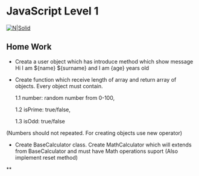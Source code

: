 # JavaScript Level 1
[![N|Solid](https://sourcemind.com/_next/image?url=https%3A%2F%2Fimages.ctfassets.net%2F41aewm3k5480%2F2JJlUWmWkrApEVDjMwnZKe%2F11af2013a90836856ea91816a12f0718%2FLogo-sourcemind_2_.svg&w=384&q=75)](https://sourcemind.com/)

## Home Work

- Creata a user object which has introduce method which show message Hi I am ${name} ${surname} and I am {age} years old
- Create function which receive length of array and return array of objects. Every object must contain.

  1.1 number: random number from 0-100,

  1.2 isPrime: true/false,

  1.3 isOdd: true/false

 (Numbers should not repeated. For creating objects use new operator)

 - Create BaseCalculator class.
   Create MathCalculator which will extends from BaseCalculator and must have Math operations suport (Also implement reset method) 

** 